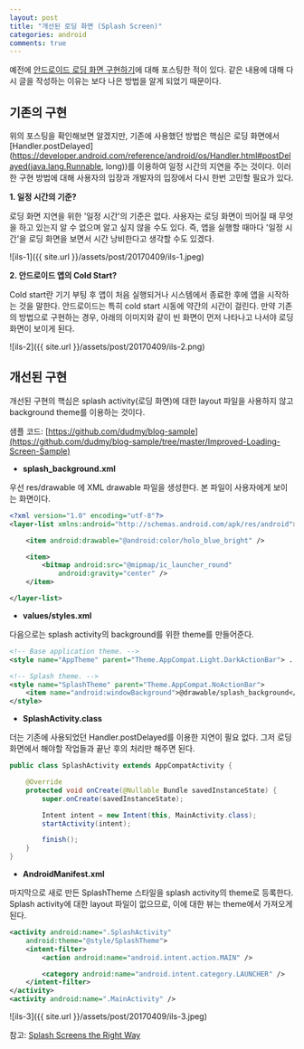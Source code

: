 ```yaml
---
layout: post
title: "개선된 로딩 화면 (Splash Screen)"
categories: android
comments: true
---
```


예전에 [안드로이드 로딩 화면 구현하기](http://dudmy.net/android/2015/08/11/create-android-loading/)에 대해 포스팅한 적이 있다. 같은 내용에 대해 다시 글을 작성하는 이유는 보다 나은 방법을 알게 되었기 때문이다.  


## 기존의 구현  

위의 포스팅을 확인해보면 알겠지만, 기존에 사용했던 방법은 핵심은 로딩 화면에서 [Handler.postDelayed](https://developer.android.com/reference/android/os/Handler.html#postDelayed(java.lang.Runnable, long))를 이용하여 일정 시간의 지연을 주는 것이다. 이러한 구현 방법에 대해 사용자의 입장과 개발자의 입장에서 다시 한번 고민할 필요가 있다.  

**1. 일정 시간의 기준?**  

로딩 화면 지연을 위한 '일정 시간'의 기준은 없다. 사용자는 로딩 화면이 띄어질 때 무엇을 하고 있는지 알 수 없으며 알고 싶지 않을 수도 있다. 즉, 앱을 실행할 때마다 '일정 시간'을 로딩 화면을 보면서 시간 낭비한다고 생각할 수도 있겠다.

![ils-1]({{ site.url }}/assets/post/20170409/ils-1.jpeg)  

**2. 안드로이드 앱의 Cold Start?**  

Cold start란 기기 부팅 후 앱이 처음 실행되거나 시스템에서 종료한 후에 앱을 시작하는 것을 말한다. 안드로이드는 특히 cold start 시동에 약간의 시간이 걸린다. 만약 기존의 방법으로 구현하는 경우, 아래의 이미지와 같이 빈 화면이 먼저 나타나고 나서야 로딩 화면이 보이게 된다.

![ils-2]({{ site.url }}/assets/post/20170409/ils-2.png)  


## 개선된 구현

개선된 구현의 핵심은 splash activity(로딩 화면)에 대한 layout 파일을 사용하지 않고 background theme를 이용하는 것이다.  

샘플 코드: [https://github.com/dudmy/blog-sample](https://github.com/dudmy/blog-sample/tree/master/Improved-Loading-Screen-Sample)  

* **splash_background.xml**  

우선 res/drawable 에 XML drawable 파일을 생성한다. 본 파일이 사용자에게 보이는 화면이다.  

```xml
<?xml version="1.0" encoding="utf-8"?>
<layer-list xmlns:android="http://schemas.android.com/apk/res/android">

    <item android:drawable="@android:color/holo_blue_bright" />

    <item>
        <bitmap android:src="@mipmap/ic_launcher_round"
            android:gravity="center" />
    </item>

</layer-list>
```

* **values/styles.xml**  

다음으로는 splash activity의 background를 위한 theme를 만들어준다.  

```xml
<!-- Base application theme. -->
<style name="AppTheme" parent="Theme.AppCompat.Light.DarkActionBar"> ... </style>

<!-- Splash theme. -->
<style name="SplashTheme" parent="Theme.AppCompat.NoActionBar">
    <item name="android:windowBackground">@drawable/splash_background</item>
</style>
```

* **SplashActivity.class**  

더는 기존에 사용되었던 Handler.postDelayed를 이용한 지연이 필요 없다. 그저 로딩 화면에서 해야할 작업들과 끝난 후의 처리만 해주면 된다. 

```java
public class SplashActivity extends AppCompatActivity {

    @Override
    protected void onCreate(@Nullable Bundle savedInstanceState) {
        super.onCreate(savedInstanceState);

        Intent intent = new Intent(this, MainActivity.class);
        startActivity(intent);

        finish();
    }
}
```

* **AndroidManifest.xml**  

마지막으로 새로 만든 SplashTheme 스타일을 splash activity의 theme로 등록한다. Splash activity에 대한 layout 파일이 없으므로, 이에 대한 뷰는 theme에서 가져오게 된다.  

```xml
<activity android:name=".SplashActivity"
    android:theme="@style/SplashTheme">
    <intent-filter>
        <action android:name="android.intent.action.MAIN" />

        <category android:name="android.intent.category.LAUNCHER" />
    </intent-filter>
</activity>
<activity android:name=".MainActivity" />
```

![ils-3]({{ site.url }}/assets/post/20170409/ils-3.jpeg)   

참고: [Splash Screens the Right Way](https://www.bignerdranch.com/blog/splash-screens-the-right-way/)
